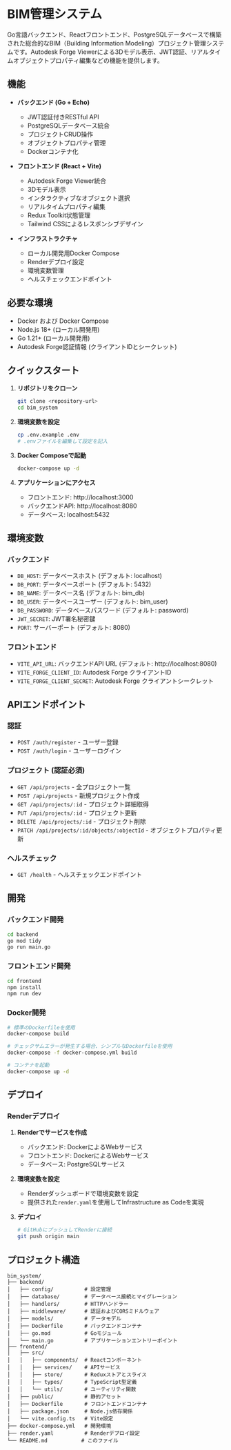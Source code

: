 # BIM管理システム

Go言語バックエンド、Reactフロントエンド、PostgreSQLデータベースで構築された総合的なBIM（Building Information Modeling）プロジェクト管理システムです。Autodesk Forge Viewerによる3Dモデル表示、JWT認証、リアルタイムオブジェクトプロパティ編集などの機能を提供します。

## 機能

- **バックエンド (Go + Echo)**
  - JWT認証付きRESTful API
  - PostgreSQLデータベース統合
  - プロジェクトCRUD操作
  - オブジェクトプロパティ管理
  - Dockerコンテナ化

- **フロントエンド (React + Vite)**
  - Autodesk Forge Viewer統合
  - 3Dモデル表示
  - インタラクティブなオブジェクト選択
  - リアルタイムプロパティ編集
  - Redux Toolkit状態管理
  - Tailwind CSSによるレスポンシブデザイン

- **インフラストラクチャ**
  - ローカル開発用Docker Compose
  - Renderデプロイ設定
  - 環境変数管理
  - ヘルスチェックエンドポイント

## 必要な環境

- Docker および Docker Compose
- Node.js 18+ (ローカル開発用)
- Go 1.21+ (ローカル開発用)
- Autodesk Forge認証情報 (クライアントIDとシークレット)

## クイックスタート

1. **リポジトリをクローン**
   ```bash
   git clone <repository-url>
   cd bim_system
   ```

2. **環境変数を設定**
   ```bash
   cp .env.example .env
   # .envファイルを編集して設定を記入
   ```

3. **Docker Composeで起動**
   ```bash
   docker-compose up -d
   ```

4. **アプリケーションにアクセス**
   - フロントエンド: http://localhost:3000
   - バックエンドAPI: http://localhost:8080
   - データベース: localhost:5432

## 環境変数

### バックエンド
- `DB_HOST`: データベースホスト (デフォルト: localhost)
- `DB_PORT`: データベースポート (デフォルト: 5432)
- `DB_NAME`: データベース名 (デフォルト: bim_db)
- `DB_USER`: データベースユーザー (デフォルト: bim_user)
- `DB_PASSWORD`: データベースパスワード (デフォルト: password)
- `JWT_SECRET`: JWT署名秘密鍵
- `PORT`: サーバーポート (デフォルト: 8080)

### フロントエンド
- `VITE_API_URL`: バックエンドAPI URL (デフォルト: http://localhost:8080)
- `VITE_FORGE_CLIENT_ID`: Autodesk Forge クライアントID
- `VITE_FORGE_CLIENT_SECRET`: Autodesk Forge クライアントシークレット

## APIエンドポイント

### 認証
- `POST /auth/register` - ユーザー登録
- `POST /auth/login` - ユーザーログイン

### プロジェクト (認証必須)
- `GET /api/projects` - 全プロジェクト一覧
- `POST /api/projects` - 新規プロジェクト作成
- `GET /api/projects/:id` - プロジェクト詳細取得
- `PUT /api/projects/:id` - プロジェクト更新
- `DELETE /api/projects/:id` - プロジェクト削除
- `PATCH /api/projects/:id/objects/:objectId` - オブジェクトプロパティ更新

### ヘルスチェック
- `GET /health` - ヘルスチェックエンドポイント

## 開発

### バックエンド開発
```bash
cd backend
go mod tidy
go run main.go
```

### フロントエンド開発
```bash
cd frontend
npm install
npm run dev
```

### Docker開発
```bash
# 標準のDockerfileを使用
docker-compose build

# チェックサムエラーが発生する場合、シンプルなDockerfileを使用
docker-compose -f docker-compose.yml build

# コンテナを起動
docker-compose up -d
```

## デプロイ

### Renderデプロイ

1. **Renderでサービスを作成**
   - バックエンド: DockerによるWebサービス
   - フロントエンド: DockerによるWebサービス
   - データベース: PostgreSQLサービス

2. **環境変数を設定**
   - Renderダッシュボードで環境変数を設定
   - 提供された`render.yaml`を使用してInfrastructure as Codeを実現

3. **デプロイ**
   ```bash
   # GitHubにプッシュしてRenderに接続
   git push origin main
   ```

## プロジェクト構造

```
bim_system/
├── backend/
│   ├── config/          # 設定管理
│   ├── database/        # データベース接続とマイグレーション
│   ├── handlers/        # HTTPハンドラー
│   ├── middleware/      # 認証およびCORSミドルウェア
│   ├── models/          # データモデル
│   ├── Dockerfile       # バックエンドコンテナ
│   ├── go.mod           # Goモジュール
│   └── main.go          # アプリケーションエントリーポイント
├── frontend/
│   ├── src/
│   │   ├── components/  # Reactコンポーネント
│   │   ├── services/    # APIサービス
│   │   ├── store/       # Reduxストアとスライス
│   │   ├── types/       # TypeScript型定義
│   │   └── utils/       # ユーティリティ関数
│   ├── public/          # 静的アセット
│   ├── Dockerfile       # フロントエンドコンテナ
│   ├── package.json     # Node.js依存関係
│   └── vite.config.ts   # Vite設定
├── docker-compose.yml   # 開発環境
├── render.yaml          # Renderデプロイ設定
└── README.md           # このファイル
```